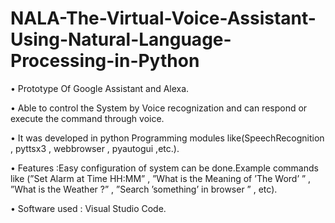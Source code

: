 # NALA-The-Virtual-Voice-Assistant-Using-Natural-Language-Processing-in-Python

• Prototype Of Google Assistant and Alexa.


• Able to control the System by Voice recognization and can respond or execute the
command through voice.


• It was developed in python Programming modules like(SpeechRecognition , pyttsx3 ,
webbrowser , pyautogui ,etc.).

• Features :Easy configuration of system can be done.Example commands like (”Set
Alarm at Time HH:MM” , ”What is the Meaning of ’The Word’ ” , ”What is the Weather
?” , ”Search ’something’ in browser ” , etc).


• Software used : Visual Studio Code.
